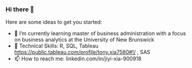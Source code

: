 ### Hi there 👋

<!--
**jiyixia-tony/jiyixia-tony** is a ✨ _special_ ✨ repository because its `README.md` (this file) appears on your GitHub profile.
-->
Here are some ideas to get you started:

- 🌱 I’m currently learning master of business administration with a focus on business analytics at the University of New Brunswick
- 👯 Technical Skills: R, SQL, Tableau https://public.tableau.com/profile/tony.xia7580#!/ , SAS 
- 📫 How to reach me: linkedin.com/in/jiyi-xia-900918 
